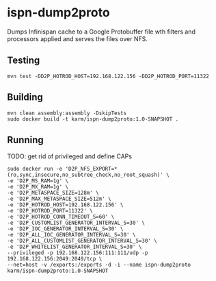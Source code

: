 # ispn-dump2proto
Dumps Infinispan cache to a Google Protobuffer file wth filters and processors applied and serves the files over NFS.

## Testing

    mvn test -DD2P_HOTROD_HOST=192.168.122.156 -DD2P_HOTROD_PORT=11322

## Building

    mvn clean assembly:assembly -DskipTests
    sudo docker build -t karm/ispn-dump2proto:1.0-SNAPSHOT .

## Running

TODO: get rid of privileged and define CAPs

    sudo docker run -e 'D2P_NFS_EXPORT=*(ro,sync,insecure,no_subtree_check,no_root_squash)' \
    -e 'D2P_MS_RAM=1g' \
    -e 'D2P_MX_RAM=1g' \
    -e 'D2P_METASPACE_SIZE=128m' \
    -e 'D2P_MAX_METASPACE_SIZE=512m' \
    -e 'D2P_HOTROD_HOST=192.168.122.156' \
    -e 'D2P_HOTROD_PORT=11322' \
    -e 'D2P_HOTROD_CONN_TIMEOUT_S=60' \
    -e 'D2P_CUSTOMLIST_GENERATOR_INTERVAL_S=30' \
    -e 'D2P_IOC_GENERATOR_INTERVAL_S=30' \
    -e 'D2P_ALL_IOC_GENERATOR_INTERVAL_S=30' \
    -e 'D2P_ALL_CUSTOMLIST_GENERATOR_INTERVAL_S=30' \
    -e 'D2P_WHITELIST_GENERATOR_INTERVAL_S=30' \
    --privileged -p 192.168.122.156:111:111/udp -p 192.168.122.156:2049:2049/tcp \
    --net=host -v /exports:/exports -d -i --name ispn-dump2proto karm/ispn-dump2proto:1.0-SNAPSHOT


